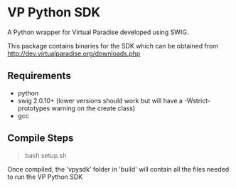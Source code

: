 VP Python SDK
======

A Python wrapper for Virtual Paradise developed using SWIG.

This package contains binaries for the SDK which can be obtained from http://dev.virtualparadise.org/downloads.php

Requirements
------------
 - python
 - swig 2.0.10+ (lower versions should work but will have a -Wstrict-prototypes warning on the create class)
 - gcc

Compile Steps
-------------
 > bash setup.sh

Once compiled, the 'vpysdk' folder in 'build' will contain all the files needed to run the VP Python SDK
